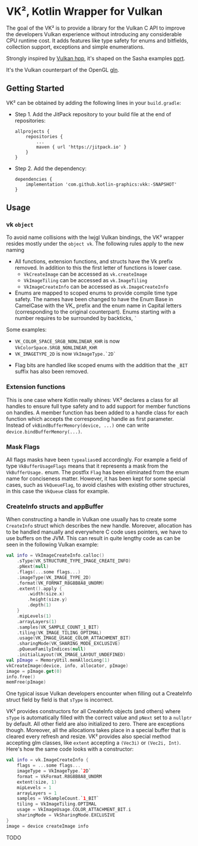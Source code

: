 # VK², Kotlin Wrapper for Vulkan


The goal of the VK² is to provide a library for the Vulkan C API to improve the developers Vulkan experience without introducing 
any considerable CPU runtime cost. It adds features like type safety for enums and bitfields, collection support, exceptions and simple enumerations.

Strongly inspired by [Vulkan hpp](https://github.com/KhronosGroup/Vulkan-Hpp), it's shaped on the Sasha examples [port](https://github.com/java-opengl-labs/Vulkan).

It's the Vulkan counterpart of the OpenGL [gln](https://github.com/kotlin-graphics/gln/).

## Getting Started

VK² can be obtained by adding the following lines in your `build.gradle`:

- Step 1. Add the JitPack repository to your build file at the end of repositories:

      allprojects {
          repositories {
              ...
              maven { url 'https://jitpack.io' }
          }
      }

- Step 2. Add the dependency:

	  dependencies {
	      implementation 'com.github.kotlin-graphics:vkk:-SNAPSHOT'
	  }

## Usage

### vk `object`

To avoid name collisions with the lwjgl Vulkan bindings, the VK² wrapper resides mostly under the `object vk`. The following rules apply to the new naming

* All functions, extension functions, and structs have the Vk prefix removed. In addition to this the first letter of functions is lower case.
  * `VkCreateImage` can be accessed as `vk.createImage`
  * `VkImageTiling` can be accessed as `vk.ImageTiling`
  * `VkImageCreateInfo` can be accessed as `vk.ImageCreateInfo`
* Enums are mapped to scoped enums to provide compile time type safety. The names have been changed to have the Enum Base in CamelCase with the VK_ prefix and the enum name in Capital letters (corresponding to the original counterpart). Enums starting with a number requires to be surrounded by backticks, `` ` ``

Some examples:
  - `VK_COLOR_SPACE_SRGB_NONLINEAR_KHR` is now `VkColorSpace.SRGB_NONLINEAR_KHR`
  - `VK_IMAGETYPE_2D` is now ``VkImageType.`2D` ``

* Flag bits are handled like scoped enums with the addition that the `_BIT` suffix has also been removed.

### Extension functions

This is one case where Kotlin really shines: VK² declares a class for all handles to ensure full type safety and to add support for member functions on handles. A member function has been added to a handle class for each function which accepts the corresponding handle as first parameter. Instead of `vkBindBufferMemory(device, ...)` one can write `device.bindBufferMemory(...)`.

### Mask Flags

All flags masks have been `typealias`ed accordingly. For example a field of type `VkBufferUsageFlags` means that it represents a mask from the `VkBufferUsage.` enum.
The postfix `Flag` has been eliminated from the enum name for conciseness matter. However, it has been kept for some special cases, such as `VkQueueFlag`, to avoid clashes with existing other structures, in this case the `VkQueue` class for example.

### CreateInfo structs and appBuffer

When constructing a handle in Vulkan one usually has to create some `CreateInfo` struct which describes the new handle. Moreover, allocation has to be handled manually and everywhere C code uses pointers, we have to use buffers on the JVM. 
This can result in quite lengthy code as can be seen in the following Vulkan example:

```kotlin
val info = VkImageCreateInfo.calloc()
    .sType(VK_STRUCTURE_TYPE_IMAGE_CREATE_INFO)
    .pNext(null)
    .flags(...some flags...)
    .imageType(VK_IMAGE_TYPE_2D)
    .format(VK_FORMAT_R8G8B8A8_UNORM)
    .extent().apply {
        .width(size.x)
        .height(size.y)
        .depth(1)
    }
    .mipLevels(1)
    .arrayLayers(1)
    .samples(VK_SAMPLE_COUNT_1_BIT)
    .tiling(VK_IMAGE_TILING_OPTIMAL)
    .usage(VK_IMAGE_USAGE_COLOR_ATTACHMENT_BIT)
    .sharingMode(VK_SHARING_MODE_EXCLUSIVE)
    .pQueueFamilyIndices(null)
    .initialLayout(VK_IMAGE_LAYOUT_UNDEFINED)
val pImage = MemoryUtil.memAllocLong(1)
vkCreateImage(device, info, allocator, pImage)
image = pImage.get(0)
info.free()
memFree(pImage)
```

One typical issue Vulkan developers encounter when filling out a CreateInfo struct field by field is that `sType` is incorrect.

VK² provides constructors for all CreateInfo objects (and others) where `sType` is automatically filled with the correct value and `pNext` set to a `nullptr` by default. All other field are also initialized to zero. There are exceptions though.
Moreover, all the allocations takes place in a special buffer that is cleared every refresh and resize.
VK² provides also special method accepting glm classes, like `extent` accepting a `(Vec3i)` or `(Vec2i, Int)`.
Here's how the same code looks with a constructor:

```kotlin
val info = vk.ImageCreateInfo {
    flags = ...some flags...
    imageType = VkImageType.`2D`
    format = VkFormat.R8G8B8A8_UNORM
    extent(size, 1)
    mipLevels = 1
    arrayLayers = 1
    samples = VkSampleCount.`1_BIT`
    tiling = VkImageTiling.OPTIMAL
    usage = VkImageUsage.COLOR_ATTACHMENT_BIT.i
    sharingMode = VkSharingMode.EXCLUSIVE
}
image = device createImage info
```

TODO
